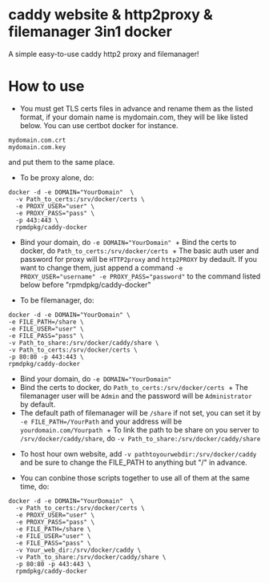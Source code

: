 # caddy website & http2proxy & filemanager 3in1 docker
A simple easy-to-use caddy http2 proxy and filemanager!

# How to use

- You must get TLS certs files in advance and rename them as the listed format, if your domain name is mydomain.com, they will be like listed below. You can use certbot docker for instance.

```
mydomain.com.crt
mydomain.com.key
```
and put them to the same place.

- To be proxy alone, do:

```
docker -d -e DOMAIN="YourDomain"  \
  -v Path_to_certs:/srv/docker/certs \
  -e PROXY_USER="user" \
  -e PROXY_PASS="pass" \
  -p 443:443 \
  rpmdpkg/caddy-docker
```

  + Bind your domain, do `-e DOMAIN="YourDomain"`
  + Bind the certs to docker, do `Path_to_certs:/srv/docker/certs`
  + The basic auth user and password for proxy will be `HTTP2proxy` and `http2PROXY` by dedault. If you want to change them, just append a command `-e PROXY_USER="username" -e PROXY_PASS="password"` to the command listed below before  "rpmdpkg/caddy-docker"

- To be filemanager, do:

```
docker -d -e DOMAIN="YourDomain" \
-e FILE_PATH=/share \ 
-e FILE_USER="user" \
-e FILE_PASS="pass" \
-v Path_to_share:/srv/docker/caddy/share \
-v Path_to_certs:/srv/docker/certs \
-p 80:80 -p 443:443 \
rpmdpkg/caddy-docker
```

  + Bind your domain, do `-e DOMAIN="YourDomain"`
  + Bind the certs to docker, do `Path_to_certs:/srv/docker/certs`
  + The filemanager user will be `Admin` and the password will be `Administrator` by default.
  + The default path of filemanager will be `/share` if not set, you can set it by `-e FILE_PATH=/YourPath` and your address will be `yourdomain.com/Yourpath`
  + To link the path to be share on you server to `/srv/docker/caddy/share`, do `-v Path_to_share:/srv/docker/caddy/share`

- To host hour own website, add `-v pathtoyourwebdir:/srv/docker/caddy` and be sure to change the FILE_PATH to anything but "/" in advance.

- You can conbine those scripts together to use all of them at the same time, do:

```
docker -d -e DOMAIN="YourDomain"  \
  -v Path_to_certs:/srv/docker/certs \
  -e PROXY_USER="user" \
  -e PROXY_PASS="pass" \
  -e FILE_PATH=/share \ 
  -e FILE_USER="user" \
  -e FILE_PASS="pass" \
  -v Your_web_dir:/srv/docker/caddy \
  -v Path_to_share:/srv/docker/caddy/share \
  -p 80:80 -p 443:443 \
  rpmdpkg/caddy-docker
```
